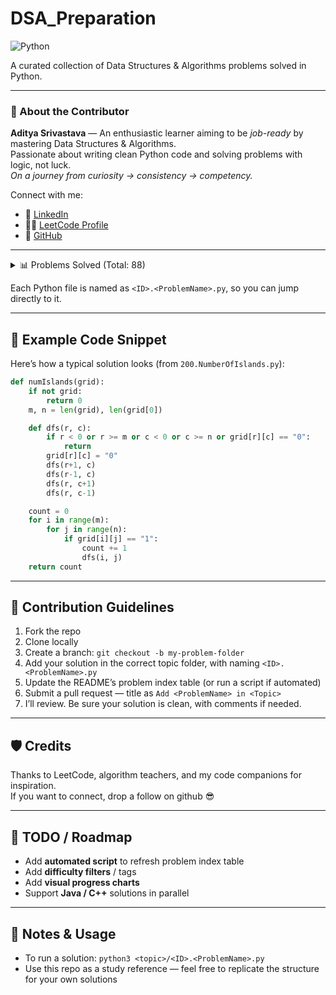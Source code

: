 # DSA_Preparation  

![Python](https://img.shields.io/badge/language-Python-blue)

A curated collection of Data Structures & Algorithms problems solved in Python.  

---

### 👤 About the Contributor

**Aditya Srivastava** — An enthusiastic learner aiming to be *job-ready* by mastering Data Structures & Algorithms.  
Passionate about writing clean Python code and solving problems with logic, not luck.  
*On a journey from curiosity → consistency → competency.*

Connect with me:  
- 💼 [LinkedIn](https://www.linkedin.com/in/aditya-srivastava-7390aa26a/)  
- 🧑‍💻 [LeetCode Profile](https://leetcode.com/nothingadsr123/)  
- 🐙 [GitHub](https://github.com/nothingADSR123)

---

<!-- PROBLEM_TABLE_START -->
<details>
<summary>📊 Problems Solved (Total: 88)</summary>

| # | Problem | Link / File |
|---|---------|-------------|
| 1 | TwoSum | [Code](TopSWE/1.TwoSum.py) |
| 2 | AddTwoNumbers | [Code](TopSWE/2.AddTwoNumbers.py) |
| 3 | LongestSubstringWithoutRepeatingCharacters | [Code](TopSWE/3.LongestSubstringWithoutRepeatingCharacters.py) |
| 12 | IntegertoRoman | [Code](TopSWE/12.IntegertoRoman.py) |
| 13 | RomantoInteger | [Code](TopSWE/13.RomantoInteger.py) |
| 14 | LongestCommonPrefix | [Code](TopSWE/14.LongestCommonPrefix.py) |
| 15 | ThreeSum | [Code](TopSWE/15.ThreeSum.py) |
| 20 | ValidParentheses | [Code](TopSWE/20.ValidParentheses.py) |
| 21 | MergeTwoSortedLists | [Code](TopSWE/21.MergeTwoSortedLists.py) |
| 27 | RemoveElement | [Code](TopSWE/27.RemoveElement.py) |
| 28 | NeedleHaystack | [Code](TopSWE/28.NeedleHaystack.py) |
| 30 | SubstringwithConcatenationofAllWords | [Code](TopSWE/30.SubstringwithConcatenationofAllWords.py) |
| 36 | ValidSudoku | [Code](TopSWE/36.ValidSudoku.py) |
| 42 | TrappingRainWater | [Code](TopSWE/42.TrappingRainWater.py) |
| 45 | JumpGame2 | [Code](TopSWE/45.JumpGame2.py) |
| 48 | RotateImage | [Code](TopSWE/48.RotateImage.py) |
| 49 | GroupAnagrams | [Code](TopSWE/49.GroupAnagrams.py) |
| 54 | SpiralMatrix | [Code](TopSWE/54.SpiralMatrix.py) |
| 55 | JumpGame | [Code](TopSWE/55.JumpGame.py) |
| 56 | MergeIntervals | [Code](TopSWE/56.MergeIntervals.py) |
| 57 | InsertInterval | [Code](TopSWE/57.InsertInterval.py) |
| 58 | LengthofLastWord | [Code](TopSWE/58.LengthofLastWord.py) |
| 68 | TextJustification | [Code](TopSWE/68.TextJustification.py) |
| 71 | SimplifyPath | [Code](TopSWE/71.SimplifyPath.py) |
| 73 | SetMatrixZeroes | [Code](TopSWE/73.SetMatrixZeroes.py) |
| 76 | MinimumWindowSubstring | [Code](TopSWE/76.MinimumWindowSubstring.py) |
| 80 | RemoveDuplicates2 | [Code](TopSWE/80.RemoveDuplicates2.py) |
| 88 | MergeSortedArray | [Code](TopSWE/88.MergeSortedArray.py) |
| 92 | ReverseLinkedListII | [Code](TopSWE/92.ReverseLinkedListII.py) |
| 98 | ValidateBinarySearchTree | [Code](TopSWE/98.ValidateBinarySearchTree.py) |
| 100 | SameTree | [Code](TopSWE/100.SameTree.py) |
| 102 | BinaryTreeLevelOrderTraversal | [Code](TopSWE/102.BinaryTreeLevelOrderTraversal.py) |
| 103 | BinaryTreeZigzagLevelOrderTraversal | [Code](TopSWE/103.BinaryTreeZigzagLevelOrderTraversal.py) |
| 104 | MaximumDepthofBinaryTree | [Code](TopSWE/104.MaximumDepthofBinaryTree.py) |
| 105 | ConstructBinaryTreefromPreorderandInorderTraversal | [Code](TopSWE/105.ConstructBinaryTreefromPreorderandInorderTraversal.py) |
| 106 | ConstructBinaryTreefrmInorderandPostorderTraversal | [Code](TopSWE/106.ConstructBinaryTreefrmInorderandPostorderTraversal.py) |
| 114 | FlattenBinaryTreetoLinkedList | [Code](TopSWE/114.FlattenBinaryTreetoLinkedList.py) |
| 117 | PopulatingNextRightPointersinEachNodeII | [Code](TopSWE/117.PopulatingNextRightPointersinEachNodeII.py) |
| 121 | BuyandSellStock | [Code](TopSWE/121.BuyandSellStock.py) |
| 122 | BuyandSellStock2 | [Code](TopSWE/122.BuyandSellStock2.py) |
| 124 | BinaryTreeMaximumPathSum | [Code](TopSWE/124.BinaryTreeMaximumPathSum.py) |
| 125 | ValidPalindrome | [Code](TopSWE/125.ValidPalindrome.py) |
| 127 | WordLadder | [Code](TopSWE/127.WordLadder.py) |
| 128 | LongestConsecutiveSequence | [Code](TopSWE/128.LongestConsecutiveSequence.py) |
| 129 | SumRoottoLeafNumbers | [Code](TopSWE/129.SumRoottoLeafNumbers.py) |
| 130 | SurroundedRegions | [Code](TopSWE/130.SurroundedRegions.py) |
| 133 | CloneGraph | [Code](TopSWE/133.CloneGraph.py) |
| 134 | GasStation | [Code](TopSWE/134.GasStation.py) |
| 135 | Candy | [Code](TopSWE/135.Candy.py) |
| 138 | CopyListwithRandomPointer | [Code](TopSWE/138.CopyListwithRandomPointer.py) |
| 141 | LinkedListCycle | [Code](TopSWE/141.LinkedListCycle.py) |
| 150 | EvaluateReversePolishNotation | [Code](TopSWE/150.EvaluateReversePolishNotation.py) |
| 151 | ReverseWordsinaString | [Code](TopSWE/151.ReverseWordsinaString.py) |
| 155 | MinStack | [Code](TopSWE/155.MinStack.py) |
| 167 | TwoSum2 | [Code](TopSWE/167.TwoSum2.py) |
| 169 | MajorityElement | [Code](TopSWE/169.MajorityElement.py) |
| 173 | BinarySearchTreeIterator | [Code](TopSWE/173.BinarySearchTreeIterator.py) |
| 189 | RotateArray | [Code](TopSWE/189.RotateArray.py) |
| 199 | BinaryTreeRightSideView | [Code](TopSWE/199.BinaryTreeRightSideView.py) |
| 200 | NumberofIslands | [Code](TopSWE/200.NumberofIslands.py) |
| 202 | HappyNumber | [Code](TopSWE/202.HappyNumber.py) |
| 206 | ReverseLinkedList | [Code](TopSWE/206.ReverseLinkedList.py) |
| 207 | CourseSchedule | [Code](TopSWE/207.CourseSchedule.py) |
| 208 | ImplementTriePrefixTree | [Code](TopSWE/208.ImplementTriePrefixTree.py) |
| 209 | MinimumSizeSubarraySum | [Code](TopSWE/209.MinimumSizeSubarraySum.py) |
| 210 | CourseScheduleII | [Code](TopSWE/210.CourseScheduleII.py) |
| 219 | ContainsDuplicateII | [Code](TopSWE/219.ContainsDuplicateII.py) |
| 222 | CountCompleteTreeNodes | [Code](TopSWE/222.CountCompleteTreeNodes.py) |
| 224 | BasicCalculator | [Code](TopSWE/224.BasicCalculator.py) |
| 226 | InvertBinaryTree | [Code](TopSWE/226.InvertBinaryTree.py) |
| 228 | SummaryRanges | [Code](TopSWE/228.SummaryRanges.py) |
| 230 | KthSmallestElementinaBST | [Code](TopSWE/230.KthSmallestElementinaBST.py) |
| 236 | LowestCommonAncestorofaBinaryTree | [Code](TopSWE/236.LowestCommonAncestorofaBinaryTree.py) |
| 238 | ProductofArrayExceptSelf | [Code](TopSWE/238.ProductofArrayExceptSelf.py) |
| 242 | ValidAnagram | [Code](TopSWE/242.ValidAnagram.py) |
| 274 | H-Index | [Code](TopSWE/274.H-Index.py) |
| 289 | GameofLife | [Code](TopSWE/289.GameofLife.py) |
| 290 | WordPattern | [Code](TopSWE/290.WordPattern.py) |
| 316 | RemoveDuplicateLetters | [Code](TopSWE/316.RemoveDuplicateLetters.py) |
| 380 | InsertDeleteGetRandomO(1) | [Code](TopSWE/380.InsertDeleteGetRandomO(1).py) |
| 392 | IsSubsequence | [Code](TopSWE/392.IsSubsequence.py) |
| 399 | EvaluateDivision | [Code](TopSWE/399.EvaluateDivision.py) |
| 412 | FizzBuzz | [Code](TopSWE/412.FizzBuzz.py) |
| 433 | MinimumGeneticMutation | [Code](TopSWE/433.MinimumGeneticMutation.py) |
| 530 | MinimumAbsoluteDifferenceinBST | [Code](TopSWE/530.MinimumAbsoluteDifferenceinBST.py) |
| 637 | AverageofLevelsinBinaryTree | [Code](TopSWE/637.AverageofLevelsinBinaryTree.py) |
| 909 | SnakesandLadders | [Code](TopSWE/909.SnakesandLadders.py) |
| 3226 | MinimumNumberGame | [Code](TopSWE/3226.MinimumNumberGame.py) |

</details>
<!-- PROBLEM_TABLE_END -->






Each Python file is named as `<ID>.<ProblemName>.py`, so you can jump directly to it.

---

## 🧩 Example Code Snippet

Here’s how a typical solution looks (from `200.NumberOfIslands.py`):

```python
def numIslands(grid):
    if not grid:
        return 0
    m, n = len(grid), len(grid[0])

    def dfs(r, c):
        if r < 0 or r >= m or c < 0 or c >= n or grid[r][c] == "0":
            return
        grid[r][c] = "0"
        dfs(r+1, c)
        dfs(r-1, c)
        dfs(r, c+1)
        dfs(r, c-1)

    count = 0
    for i in range(m):
        for j in range(n):
            if grid[i][j] == "1":
                count += 1
                dfs(i, j)
    return count
```  

---

## 🤝 Contribution Guidelines

1. Fork the repo  
2. Clone locally  
3. Create a branch: `git checkout -b my-problem-folder`  
4. Add your solution in the correct topic folder, with naming `<ID>.<ProblemName>.py`  
5. Update the README’s problem index table (or run a script if automated)  
6. Submit a pull request — title as `Add <ProblemName> in <Topic>`  
7. I’ll review. Be sure your solution is clean, with comments if needed.

---

## 🛡 Credits

Thanks to LeetCode, algorithm teachers, and my code companions for inspiration.  
If you want to connect, drop a follow on github 😎

---

## 🌱 TODO / Roadmap

- Add **automated script** to refresh problem index table  
- Add **difficulty filters** / tags  
- Add **visual progress charts**  
- Support **Java / C++** solutions in parallel  

---

## 📝 Notes & Usage

- To run a solution: `python3 <topic>/<ID>.<ProblemName>.py`  
- Use this repo as a study reference — feel free to replicate the structure for your own solutions
